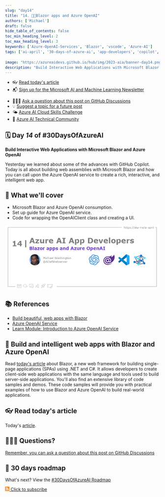 ```yaml
---
slug: "day14"
title: "14. 🧑‍💻Blazor apps and Azure OpenAI"
authors: ['Michael']
draft: false
hide_table_of_contents: false
toc_min_heading_level: 2
toc_max_heading_level: 3
keywords: ['Azure-OpenAI-Services', 'Blazor', 'vscode', 'Azure-AI']
tags: ['ai-april', '30-days-of-azure-ai', 'app-developers', 'copilot', 'open-ai']

image: "https://azureaidevs.github.io/hub/img/2023-aia/banner-day14.png"
description: "Build Interactive Web Applications with Microsoft Blazor and Azure OpenAI https://azureaidevs.github.io/hub/2023-aia/day14 #30DaysOfAzureAI #AzureAiDevs #AI #OpenAI"
---
```


<head>  

  <link rel="canonical" href="https://blazorhelpwebsite.com/ViewBlogPost/2065"  />

</head>

- 👓 [Read today's article](https://blazorhelpwebsite.com/ViewBlogPost/2065)
- 📬 [Sign up for the Microsoft AI and Machine Learning Newsletter](https://aka.ms/azure-ai-dev-newsletter)
<!-- - 📰 [Subscribe to the #30DaysOfAzureAI RSS feed](https://azureaidevs.github.io/hub/2023-aia/rss.xml) -->
- 🙋🏾‍♂️ [Ask a question about this post on GitHub Discussions](https://github.com/AzureAiDevs/hub/discussions/categories/14-blazor-apps-and-azure-openai)
- 💡 [Suggest a topic for a future post](https://github.com/AzureAiDevs/hub/discussions/categories/call-for-content)
- 🌤️ [Azure AI Cloud Skills Challenge](https://aka.ms/30-days-of-azure-ai-challenge)
- 🏫 [Azure AI Technical Community](https://techcommunity.microsoft.com/t5/artificial-intelligence-and/ct-p/AI)

## 🗓️ Day _14_ of #30DaysOfAzureAI

<!-- README
The following description is also used for the tweet. So it should be action oriented and grab attention 
If you update the description, please update the description: in the frontmatter as well.
-->

**Build Interactive Web Applications with Microsoft Blazor and Azure OpenAI**

<!-- README
The following is the intro to the post. It should be a short teaser for the post.
-->

Yesterday we learned about some of the advances with GitHub Copilot. Today is all about building web assemblies with Microsoft Blazor and how you can call upon the Azure OpenAI service to create a rich, interactive, and intelligent web app. 

## 🎯 What we'll cover

<!-- README
The following list is the main points of the post. There should be 3-4 main points.
 -->


- Microsoft Blazor and Azure OpenAI consumption.
- Set up guide for Azure OpenAI service.
- Code for wrapping the OpenAIClient class and creating a UI.

<!-- 
- Main point 1
- Main point 2
- Main point 3 
- Main point 4
-->

![Image banner for day 14](./../../static/img/2023-aia/banner-day14.png)

<!-- README
Add or update a list relevant references here. These could be links to other blog posts, Microsoft Learn Module, videos, or other resources.
-->


## 📚 References

- [Build beautiful, web apps with Blazor](https://dotnet.microsoft.com/apps/aspnet/web-apps/blazor)
- [Azure OpenAI Service](https://azure.microsoft.com/products/cognitive-services/openai-service?WT.mc_id=aiml-89446-dglover)
- [Learn Module: Introduction to Azure OpenAI Service](https://learn.microsoft.com/training/modules/explore-azure-openai?WT.mc_id=aiml-89446-dglover)


<!-- README
The following is the body of the post. It should be an overview of the post that you are referencing.
See the Learn More section, if you supplied a canonical link, then will be displayed here.
-->


## 🚌 Build and intelligent web apps with Blazor and Azure OpenAI

Read [today's article](https://blazorhelpwebsite.com/ViewBlogPost/2065) about Blazor, a new web framework for building single-page applications (SPAs) using .NET and C#. It allows developers to create client-side web applications with the same language and tools used to build server-side applications. You'll also find an extensive library of code samples and demos. These code samples will provide you with practical examples of how to use Blazor and Azure OpenAI to build real-world applications.

## 👓 Read today's article

Today's [article](https://blazorhelpwebsite.com/ViewBlogPost/2065).


## 🙋🏾‍♂️ Questions?

[Remember, you can ask a question about this post on GitHub Discussions](https://github.com/AzureAiDevs/Discussions/discussions/categories/14-blazor-apps-and-azure-openai)

## 📍 30 days roadmap

What's next? View the [#30DaysOfAzureAI Roadmap](/hub/roadmap/30days)

[![](./../../static/img/2023-aia/rss.png) Click to subscribe](https://azureaidevs.github.io/hub/2023-aia/rss.xml)